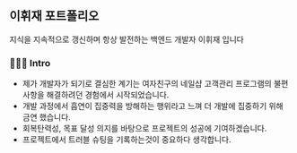 ## 이휘재 포트폴리오
지식을 지속적으로 갱신하며 항상 발전하는 백엔드 개발자 이휘재 입니다

### 🧑🏻‍💻 Intro
- 제가 개발자가 되기로 결심한 계기는 여자친구의 네일샵 고객관리 프로그램의 불편사항을 해결하려던 경험에서 시작되었습니다.
- 개발 과정에서 흡연이 집중력을 방해하는 행위라고 느껴 더 개발에 집중하기 위해 금연 했습니다.
- 회복탄력성, 목표 달성 의지를 바탕으로 프로젝트의 성공에 기여하겠습니다.
- 프로젝트에서 트러블 슈팅을 기록하는것이 중요하다 생각합니다.
